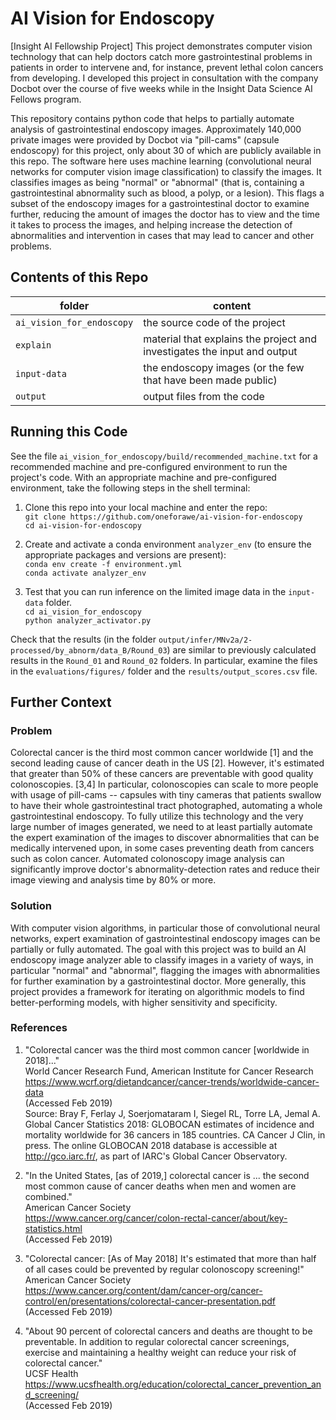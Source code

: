 # AI Vision for Endoscopy
[Insight AI Fellowship Project] This project demonstrates computer vision technology that can help doctors catch more gastrointestinal problems in patients in order to intervene and, for instance, prevent lethal colon cancers from developing.  I developed this project in consultation with the company Docbot over the course of five weeks while in the Insight Data Science AI Fellows program.

This repository contains python code that helps to partially automate analysis of gastrointestinal endoscopy images.  Approximately 140,000 private images were provided by Docbot via "pill-cams" (capsule endoscopy) for this project, only about 30 of which are publicly available in this repo.  The software here uses machine learning (convolutional neural networks for computer vision image classification) to classify the images.  It classifies images as being "normal" or "abnormal" (that is, containing a gastrointestinal abnormality such as blood, a polyp, or a lesion).  This flags a subset of the endoscopy images for a gastrointestinal doctor to examine further, reducing the amount of images the doctor has to view and the time it takes to process the images, and helping increase the detection of abnormalities and intervention in cases that may lead to cancer and other problems.


## Contents of this Repo
|  folder                   | content |
| ------------------------- | ------- |
| `ai_vision_for_endoscopy` | the source code of the project |
| `explain`                 | material that explains the project and investigates the input and output |
| `input-data`              | the endoscopy images (or the few that have been made public) |
| `output`                  | output files from the code |


## Running this Code
See the file `ai_vision_for_endoscopy/build/recommended_machine.txt` for a recommended machine and pre-configured environment to run the project's code.  With an appropriate machine and pre-configured environment, take the following steps in the shell terminal:

1. Clone this repo into your local machine and enter the repo:  
   `git clone https://github.com/oneforawe/ai-vision-for-endoscopy`  
   `cd ai-vision-for-endoscopy`

2. Create and activate a conda environment `analyzer_env` (to ensure the appropriate packages and versions are present):  
   `conda env create -f environment.yml`  
   `conda activate analyzer_env`

3. Test that you can run inference on the limited image data in the `input-data` folder.  
   `cd ai_vision_for_endoscopy`  
   `python analyzer_activator.py`

Check that the results (in the folder `output/infer/MNv2a/2-processed/by_abnorm/data_B/Round_03`) are similar to previously calculated results in the `Round_01` and `Round_02` folders.  In particular, examine the files in the `evaluations/figures/` folder and the `results/output_scores.csv` file.


## Further Context

### Problem
Colorectal cancer is the third most common cancer worldwide [1] and the second leading cause of cancer death in the US [2].  However, it's estimated that greater than 50% of these cancers are preventable with good quality colonoscopies. [3,4]  In particular, colonoscopies can scale to more people with usage of pill-cams -- capsules with tiny cameras that patients swallow to have their whole gastrointestinal tract photographed, automating a whole gastrointestinal endoscopy.  To fully utilize this technology and the very large number of images generated, we need to at least partially automate the expert examination of the images to discover abnormalities that can be medically intervened upon, in some cases preventing death from cancers such as colon cancer.  Automated colonoscopy image analysis can significantly improve doctor's abnormality-detection rates and reduce their image viewing and analysis time by 80% or more.

### Solution
With computer vision algorithms, in particular those of convolutional neural networks, expert examination of gastrointestinal endoscopy images can be partially or fully automated.  The goal with this project was to build an AI endoscopy image analyzer able to classify images in a variety of ways, in particular "normal" and "abnormal", flagging the images with abnormalities for further examination by a gastrointestinal doctor.  More generally, this project provides a framework for iterating on algorithmic models to find better-performing models, with higher sensitivity and specificity.

### References
1. "Colorectal cancer was the third most common cancer [worldwide in 2018]..."  
   World Cancer Research Fund, American Institute for Cancer Research  
   https://www.wcrf.org/dietandcancer/cancer-trends/worldwide-cancer-data  
   (Accessed Feb 2019)  
   Source: Bray F, Ferlay J, Soerjomataram I, Siegel RL, Torre LA, Jemal A. Global Cancer Statistics 2018: GLOBOCAN estimates of incidence and mortality worldwide for 36 cancers in 185 countries. CA Cancer J Clin, in press. The online GLOBOCAN 2018 database is accessible at http://gco.iarc.fr/, as part of IARC's Global Cancer Observatory.

2. "In the United States, [as of 2019,] colorectal cancer is ... the second most common cause of cancer deaths when men and women are combined."  
   American Cancer Society  
   https://www.cancer.org/cancer/colon-rectal-cancer/about/key-statistics.html  
   (Accessed Feb 2019)

3. "Colorectal cancer: [As of May 2018] It's estimated that more than half of all cases could be prevented by regular colonoscopy screening!"  
   American Cancer Society  
   https://www.cancer.org/content/dam/cancer-org/cancer-control/en/presentations/colorectal-cancer-presentation.pdf  
   (Accessed Feb 2019)

4. "About 90 percent of colorectal cancers and deaths are thought to be preventable.  In addition to regular colorectal cancer screenings, exercise and maintaining a healthy weight can reduce your risk of colorectal cancer."  
   UCSF Health  
   https://www.ucsfhealth.org/education/colorectal_cancer_prevention_and_screening/  
   (Accessed Feb 2019)

